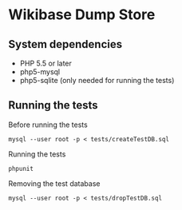 # Wikibase Dump Store



## System dependencies

* PHP 5.5 or later
* php5-mysql
* php5-sqlite (only needed for running the tests)

## Running the tests

Before running the tests

    mysql --user root -p < tests/createTestDB.sql

Running the tests

    phpunit

Removing the test database

    mysql --user root -p < tests/dropTestDB.sql
